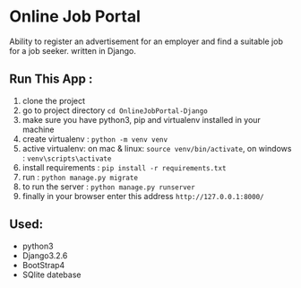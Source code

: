 # Online Job Portal
Ability to register an advertisement for an employer and find a suitable job for a job seeker.
written in Django.
## Run This App :
1. clone the project
2. go to project directory ``` cd OnlineJobPortal-Django ``` 
3. make sure you have python3, pip and virtualenv installed in your machine
4. create virtualenv : ``` python -m venv venv ```  
5. active virtualenv: on mac & linux: ``` source venv/bin/activate ```, on windows : ``` venv\scripts\activate ```
6. install requirements : ``` pip install -r requirements.txt ```
7. run : ``` python manage.py migrate ```
8. to run the server : ``` python manage.py runserver ```
9. finally in your browser enter this address ``` http://127.0.0.1:8000/ ```

## Used:
- python3
- Django3.2.6
- BootStrap4
- SQlite datebase

